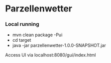 # Parzellenwetter

### Local running

* mvn clean package -Pui
* cd target
* java -jar parzellenwetter-1.0.0-SNAPSHOT.jar

Access UI via localhost:8080/gui/index.html
